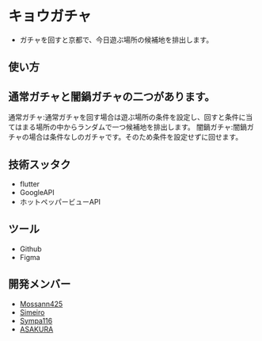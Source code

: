 # キョウガチャ
- ガチャを回すと京都で、今日遊ぶ場所の候補地を排出します。

## 使い方
## 通常ガチャと闇鍋ガチャの二つがあります。
  
通常ガチャ:通常ガチャを回す場合は遊ぶ場所の条件を設定し、回すと条件に当てはまる場所の中からランダムで一つ候補地を排出します。
闇鍋ガチャ:闇鍋ガチャの場合は条件なしのガチャです。そのため条件を設定せずに回せます。
  

## 技術スッタク
- flutter
- GoogleAPI
- ホットペッパービューAPI
  
## ツール
- Github
- Figma
  
## 開発メンバー
- [Mossann425](https://github.com/Mossann425)
- [Simeiro](https://github.com/simeiro)
- [Sympa116](https://github.com/Sympa116)
- [ASAKURA](https://github.com/CrazyHuman00)
